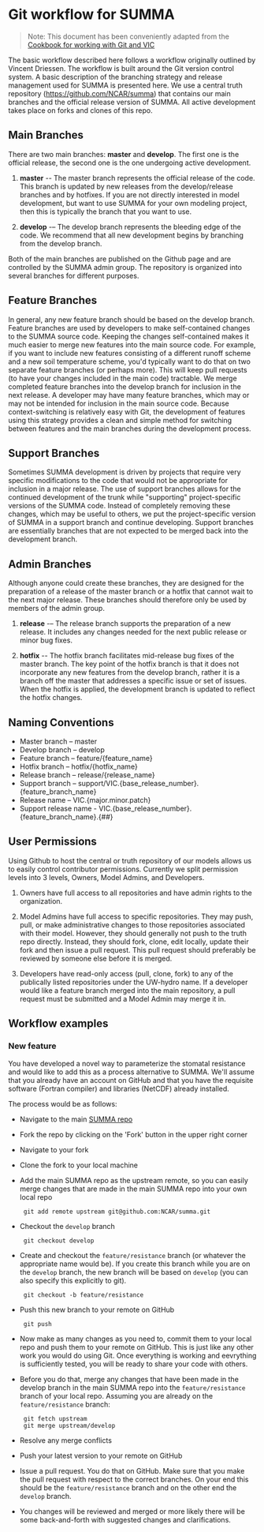 # Git workflow for SUMMA

> Note: This document has been conveniently adapted from the [Cookbook for working with Git and VIC](https://github.com/UW-Hydro/VIC/wiki/Git-Workflow)

The basic workflow described here follows a workflow originally outlined by Vincent Driessen. The workflow is built around the Git version control system. A basic description of the branching strategy and release management used for SUMMA is presented here. We use a central truth repository (https://github.com/NCAR/summa) that contains our main branches and the official release version of SUMMA. All active development takes place on forks and clones of this repo.

## Main Branches

There are two main branches: **master** and **develop**. The first one is the official release, the second one is the one undergoing active development.

 1. **master** -- The master branch represents the official release of the code. This branch is updated by new releases from the develop/release branches and by hotfixes. If you are not directly interested in model development, but want to use SUMMA for your own modeling project, then this is typically the branch that you want to use.

 2. **develop** -– The develop branch represents the bleeding edge of the code. We recommend that all new development begins by branching from the develop branch.

 Both of the main branches are published on the Github page and are controlled by the SUMMA admin group. The repository is organized into several branches for different purposes.

## Feature Branches

In general, any new feature branch should be based on the develop branch. Feature branches are used by developers to make self-contained changes to the SUMMA source code. Keeping the changes self-contained makes it much easier to merge new features into the main source code. For example, if you want to include new features consisting of a different runoff scheme and a new soil temperature scheme, you'd typically want to do that on two separate feature branches (or perhaps more). This will keep pull requests (to have your changes included in the main code) tractable. We merge completed feature branches into the develop branch for inclusion in the next release. A developer may have many feature branches, which may or may not be intended for inclusion in the main source code. Because context-switching is relatively easy with Git, the development of features using this strategy provides a clean and simple method for switching between features and the main branches during the development process.

## Support Branches

Sometimes SUMMA development is driven by projects that require very specific modifications to the code that would not be appropriate for inclusion in a major release. The use of support branches allows for the continued development of the trunk while "supporting" project-specific versions of the SUMMA code. Instead of completely removing these changes, which may be useful to others, we put the project-specific version of SUMMA in a support branch and continue developing. Support branches are essentially branches that are not expected to be merged back into the development branch.

## Admin Branches

Although anyone could create these branches, they are designed for the preparation of a release of the master branch or a hotfix that cannot wait to the next major release. These branches should therefore only be used by members of the admin group.

 1. **release** -– The release branch supports the preparation of a new release. It includes any changes needed for the next public release or minor bug fixes.

 2. **hotfix** -- The hotfix branch facilitates mid-release bug fixes of the master branch. The key point of the hotfix branch is that it does not incorporate any new features from the develop branch, rather it is a branch off the master that addresses a specific issue or set of issues. When the hotfix is applied, the development branch is updated to reflect the hotfix changes.

## Naming Conventions
 * Master branch – master
 * Develop branch – develop
 * Feature branch – feature/{feature_name}
 * Hotfix branch – hotfix/{hotfix_name}
 * Release branch – release/{release_name}
 * Support branch – support/VIC.{base_release_number}.{feature_branch_name}
 * Release name – VIC.{major.minor.patch}
 * Support release name - VIC.{base_release_number}.{feature_branch_name}.{##}

## User Permissions
Using Github to host the central or truth repository of our models allows us to easily control contributor permissions. Currently we split permission levels into 3 levels, Owners, Model Admins, and Developers.

 1. Owners have full access to all repositories and have admin rights to the organization.

 2. Model Admins have full access to specific repositories. They may push, pull, or make administrative changes to those repositories associated with their model. However, they should generally not push to the truth repo directly. Instead, they should fork, clone, edit locally, update their fork and then issue a pull request. This pull request should preferably be reviewed by someone else before it is merged.

 3. Developers have read-only access (pull, clone, fork) to any of the publically listed repositories under the UW-hydro name. If a developer would like a feature branch merged into the main repository, a pull request must be submitted and a Model Admin may merge it in.

## Workflow examples

### New feature

You have developed a novel way to parameterize the stomatal resistance and would like to add this as a process alternative to SUMMA. We'll assume that you already have an account on GitHub and that you have the requisite software (Fortran compiler) and libraries (NetCDF) already installed.

The process would be as follows:

 * Navigate to the main [SUMMA repo](https://github.com/NCAR/summa)

 * Fork the repo by clicking on the 'Fork' button in the upper right corner

 * Navigate to your fork

 * Clone the fork to your local machine

 * Add the main SUMMA repo as the upstream remote, so you can easily merge changes that are made in the main SUMMA repo into your own local repo

        git add remote upstream git@github.com:NCAR/summa.git

 * Checkout the `develop` branch

        git checkout develop

 * Create and checkout the `feature/resistance` branch (or whatever the appropriate name would be). If you create this branch while you are on the `develop` branch, the new branch will be based on `develop` (you can also specify this explicitly to git).

        git checkout -b feature/resistance

 * Push this new branch to your remote on GitHub

        git push

 * Now make as many changes as you need to, commit them to your local repo and push them to your remote on GitHub. This is just like any other work you would do using Git. Once everything is working and eevrything is sufficiently tested, you will be ready to share your code with others.


 * Before you do that, merge any changes that have been made in the develop branch in the main SUMMA repo into the `feature/resistance` branch of your local repo. Assuming you are already on the `feature/resistance` branch:

        git fetch upstream
        git merge upstream/develop

 * Resolve any merge conflicts

 * Push your latest version to your remote on GitHub

 * Issue a pull request. You do that on GitHub. Make sure that you make the pull request with respect to the correct branches. On your end this should be the `feature/resistance` branch and on the other end the `develop` branch.

 * You changes will be reviewed and merged or more likely there will be some back-and-forth with suggested changes and clarifications.





